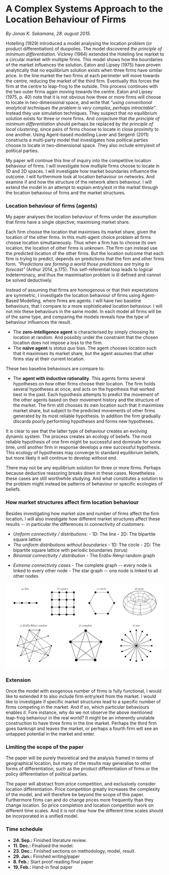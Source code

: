 # A Complex Systems Approach to the Location Behaviour of Firms
_By Jonas K. Sekamane, 28. august 2015._

Hotelling (1929) introduced a model analysing the location problem (or product differentiation) of duopolies. The model discovered *the principle of minimum differentiation*. Vickrey (1964) extended the Hoteling line market to a circular market with multiple firms. This model shows how the boundaries of the market influences the solution. Eaton and Lipsey (1975) have proven analytically that no equilibrium solution exists when three firms have similar price. In the line market the two firms at each perimeter will move towards the centre, reducing the market of the third firm. Eventually this forces the firm at the centre to leap-frog to the outside. This process continues with the two outer firms again moving towards the centre. Eaton and Lipsey (1975, p. 40) note that it is not obvious how three or more firms will choose to locate in two-dimensional space, and write that *"using conventional analytical techniques the problem is very complex, perhaps intractable"*. Instead they use simulation techniques. They suspect that no equilibrium solution exists for three or more firms. And conjecture that *the principle of minimum differentiation* should perhaps be replaced by *the principle of local clustering*, since pairs of firms choose to locate in close proximity to one another. Using Agent-based modelling Laver and Sergenti (2011) constructs a multi-party model that investigates how political parties choose to locate in two-dimensional space. They also include entry/exit of political parties.

My paper will continue this line of inquiry into the competitive location behaviour of firms. I will investigate how multiple firms choose to locate in 1D and 2D spaces. I will investigate how market boundaries influence the outcome. I will furthermore look at location behaviour on networks. And examine if and how the structure of the network alters behaviour. I will extend the model in an attempt to explain entry/exit in the market through the location behaviour of firms and the market structures.

### Location behaviour of firms (agents)

My paper analyses the location behaviour of firms under the assumption that firms have a single objective; maximising market share. 

Each firm choose the location that maximises its market share, given the location of the other firms. In this multi-agent choice problem all firms choose location simultaneously. Thus when a firm has to choose its own location, the location of other firms is unknown. The firm can instead use the predicted location of the other firms. But the location outcome that each firm is trying to predict, depends on predictions that the firm and other firms form. *"Predictions are forming a world those predictions are trying to forecast"* (Arthur 2014, p.175). This self-referential loop leads to logical indeterminacy, and thus the maximisation problem is ill defined and cannot be solved deductively.
 
Instead of assuming that firms are homogenous or that their expectations are symmetric, I investigate the location behaviour  of firms using Agent-Based Modelling, where firms are agents. I will have two baseline behaviours, that I compare to a more sophisticated location behaviour. I will not mix these behaviours in the same model. In each model all firms will be of the same type, and comparing the models reveals how the type of behaviour influences the result.
 
* The **zero-intelligence agent** is characterised by simply choosing its location at random. And possibly under the constraint that the chosen location does not impose a loss to the firm.
* The **naïve agent** is *status quo* bias. The agent chooses location such that it maximises its market share, but the agent assumes that other firms stay at their current location.

These two baseline behaviours are compare to:

* The **agent with inductive rationality**. This agents forms several hypotheses on how other firms choose their location. The firm holds several hypotheses at once, and acts on the hypothesis that worked best in the past. Each hypothesis attempts to predict the movement of the other agents based on their movement history and the structure of the market. The firm still chooses its own location such that it maximises market share, but subject to the predicted movements of other firms generated by its most reliable hypothesis. In addition the firm gradually discards poorly performing hypotheses and forms new hypotheses.

It is clear to see that the latter type of behaviour creates an evolving dynamic system. The process creates an ecology of beliefs. The most reliable hypothesis of one firm might be successful and dominate for some time, until another firm in response develops a new successful hypothesis. This ecology of hypotheses may converge to standard equilibrium beliefs, but more likely it will continue to develop without end. 

There may not be any equilibrium solution for three or more firms. Perhaps because deductive reasoning breaks down in these cases. Nonetheless these cases are still worthwhile studying. And what constitutes a solution to the problem might instead be patterns of behaviour or specific ecologies of beliefs.

### How market structures affect firm location behaviour

Besides investigating how market size and number of firms affect the firm location, I will also investigate how different market structures affect these results -- in particular the differences in connectivity of customers.

- *Uniform connectivity / distributions*:
      - 1D: The line
      - 2D: The bipartite square lattice
- *The uniform distributions without boundaries*
      - 1D: The circle
      - 2D: The bipartite square lattice with periodic boundaries (torus)
- *Binomial connectivity / distribution* 
      - The Erdős-Rényi random graph
* *Extreme connectivity cases*
      - The complete graph -- every node is linked to every other node
      - The star graph -- one node is linked to all other nodes

![Fig. 1. -- The various market structures](Images/Structures.png)

### Extension

Once the model with exogenous number of firms is fully functional, I would like to extended it to also include firm entry/exit from the market. I would like to investigate if specific market structures lead to a specific number of firms competing in the market. And if so, which particular behaviours enables it. Fore instance, why do we not observe the above mentioned leap-frog behaviour in the real world? It might be an inherently unstable construction to have three firms in the line market. Perhaps the third firm goes bankrupt and leaves the market, or perhaps a fourth firm will see an untapped potential in the market and enter.

### Limiting the scope of the paper

The paper will be purely theoretical and the analysis framed in terms of geographical location, but many of the results may generalise to other forms of differentiation, such as the product differentiation of firms or the policy differentiation of political parties.

The paper will abstract from price competition, and exclusively consider location differentiation. Price competition greatly increases the complexity of the model, and will therefore be beyond the scope of this paper. Furthermore firms can and do change prices more frequently than they change location. So price completion and location competition work on different time scales. And it is not clear how the different time scales should be incorporated in a unified model.


### Time schedule

* **24. Sep.:** Finished literature review.
* **11. Dec.:** Finalised the model.
* **23. Dec.:** Finished sections on methodology, model, result.
* **29. Jan.:** Finished writing/paper
* **8. Feb.:** Start proof reading final paper
* **19. Feb.:** Hand-in final paper